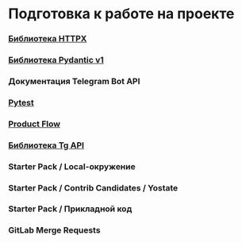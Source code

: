 # Подготовка к работе на проекте

### [Библиотека HTTPX](https://github.com/Amartyanov1974/preparation/tree/main/httpx)
### [Библиотека Pydantic v1](https://github.com/Amartyanov1974/preparation/tree/main/pydantic)
### Документация Telegram Bot API
### [Pytest](https://github.com/Amartyanov1974/preparation/tree/main/py_test)
### [Product Flow](https://github.com/Amartyanov1974/preparation/tree/main/product_flow)
### [Библиотека Tg API](https://github.com/Amartyanov1974/preparation/tree/main/tg_api)
### Starter Pack / Local-окружение
### Starter Pack / Contrib Candidates / Yostate
### Starter Pack / Прикладной код
### GitLab Merge Requests

